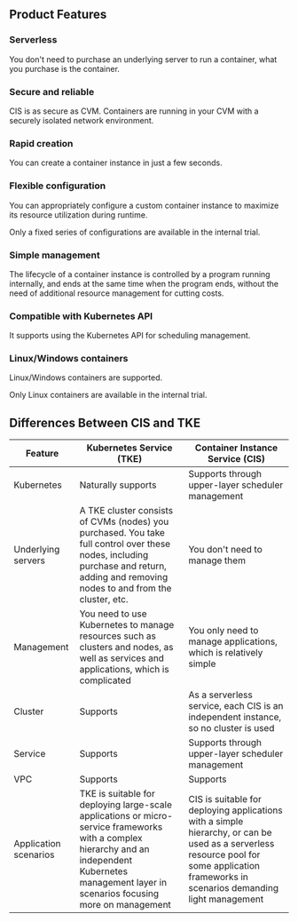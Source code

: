 ## Product Features
### **Serverless**

You don't need to purchase an underlying server to run a container, what you purchase is the container.

### **Secure and reliable**

CIS is as secure as CVM. Containers are running in your CVM with a securely isolated network environment.

### **Rapid creation**

You can create a container instance in just a few seconds.

### **Flexible configuration**

You can appropriately configure a custom container instance to maximize its resource utilization during runtime.

Only a fixed series of configurations are available in the internal trial.

### **Simple management**

The lifecycle of a container instance is controlled by a program running internally, and ends at the same time when the program ends, without the need of additional resource management for cutting costs.

### **Compatible with Kubernetes API**

It supports using the Kubernetes API for scheduling management.

### **Linux/Windows containers**

Linux/Windows containers are supported.

Only Linux containers are available in the internal trial.

## Differences Between CIS and TKE

| Feature | Kubernetes Service (TKE) | Container Instance Service (CIS) |
|---------|---------|---------|
| Kubernetes | Naturally supports | Supports through upper-layer scheduler management |
| Underlying servers | A TKE cluster consists of CVMs (nodes) you purchased. You take full control over these nodes, including purchase and return, adding and removing nodes to and from the cluster, etc. | You don't need to manage them |
| Management | You need to use Kubernetes to manage resources such as clusters and nodes, as well as services and applications, which is complicated | You only need to manage applications, which is relatively simple |
| Cluster | Supports | As a serverless service, each CIS is an independent instance, so no cluster is used |
| Service | Supports | Supports through upper-layer scheduler management |
| VPC | Supports | Supports |
| Application scenarios | TKE is suitable for deploying large-scale applications or micro-service frameworks with a complex hierarchy and an independent Kubernetes management layer in scenarios focusing more on management | CIS is suitable for deploying applications with a simple hierarchy, or can be used as a serverless resource pool for some application frameworks in scenarios demanding light management |

